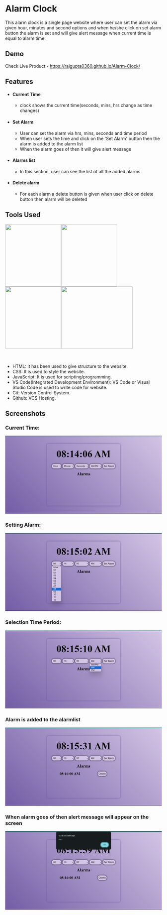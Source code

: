 # Alarm Clock

This alarm clock is a single page website where user can set the alarm via given hour, minutes and second options and when he/she click on set alarm button the alarm is set and will give alert message when current time is equal to alarm time.

## Demo
Check Live Product:- <a href="https://rajgupta0360.github.io/Alarm-Clock/">https://rajgupta0360.github.io/Alarm-Clock/</a>

## Features

<ul>
    <li><h4>Current Time</h4>
        <ul><li>clock shows the current time(seconds, mins, hrs change as time changes)</li></ul>
    </li>
    <li><h4>Set Alarm</h4>
        <ul>
            <li>User can set the alarm via hrs, mins, seconds and time period</li>
            <li>When user sets the time and click on the 'Set Alarm' button then the alarm is added to the alarm list</li>
            <li>When the alarm goes of then it will give alert message</li>
        </ul>
    </li>
    <li><h4>Alarms list</h4>
        <ul>
            <li>In this section, user can see the list of all the added alarms</li>
        </ul>
    </li>
    <li><h4>Delete alarm</h4>
        <ul>
            <li>For each alarm a delete button is given when user click on delete button then alarm will be deleted</li>
        </ul>
    </li>
</ul>

## Tools Used

<div style="display: flex; flex-wrap: wrap">
    <img style="display: inline-block" src="https://cdn.pixabay.com/photo/2018/05/08/21/28/html5-3384014_1280.png" height="200px" width="180px">
    <img style="display: inline-block" src="https://cdn.pixabay.com/photo/2017/08/05/11/16/logo-2582747_1280.png" height="200px" width="180px">
    <img style="display: inline-block" src="https://cdn.pixabay.com/photo/2015/04/23/17/41/javascript-736400_1280.png" height="200px" width="180px">
    <img style="display: inline-block" src="https://code.visualstudio.com/assets/images/code-stable.png" height="200px" width="230px">
</div>
<br>
<br>
<ul>
    <li>HTML: It has been used to give structure to the website.</li>
    <li>CSS: It is used to style the website.</li>
    <li>JavaScript: It is used for scripting/programming.</li>
    <li>VS Code(Integrated Development Environment): VS Code or Visual Studio Code is used to write code for website.</li>
    <li>Git: Version Control System.</li>
    <li>Github: VCS Hosting.</li>
</ul>

## Screenshots

### Current Time:
<img src="/screenshots/firstpage.png">

### Setting Alarm:
<img src="/screenshots/secondpage.png">

### Selection Time Period:
<img src="/screenshots/thirdpage.png">

### Alarm is added to the alarmlist
<img src="/screenshots/fourthpage.png">

### When alarm goes of then alert message will appear on the screen
<img src="/screenshots/fifthpage.png">
